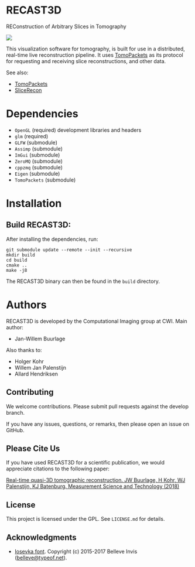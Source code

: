 RECAST3D
========

REConstruction of Arbitrary Slices in Tomography

![](https://raw.githubusercontent.com/cicwi/RECAST3D/develop/docs/preview_usage.gif)

This visualization software for tomography, is built for use in a distributed,
real-time live reconstruction pipeline. It uses [TomoPackets] as its protocol
for requesting and receiving slice reconstructions, and other data.

See also:

- [TomoPackets]
- [SliceRecon]

Dependencies
============

* `OpenGL` (required) development libraries and headers
* `glm` (required)
* `GLFW` (submodule)
* `Assimp` (submodule)
* `ImGui` (submodule)
* `ZeroMQ` (submodule)
* `cppzmq` (submodule)
* `Eigen` (submodule)
* `TomoPackets` (submodule)

Installation
============

Build RECAST3D:
---------------

After installing the dependencies, run:

```
git submodule update --remote --init --recursive
mkdir build
cd build
cmake ..
make -j8
```

The RECAST3D binary can then be found in the `build` directory.

Authors
=======

RECAST3D is developed by the Computational Imaging group at CWI. Main author:

- Jan-Willem Buurlage

Also thanks to:

- Holger Kohr
- Willem Jan Palenstijn
- Allard Hendriksen

## Contributing

We welcome contributions. Please submit pull requests against the develop
branch.

If you have any issues, questions, or remarks, then please open an issue on
GitHub.

## Please Cite Us

If you have used RECAST3D for a scientific publication, we would appreciate
citations to the following paper:

[Real-time quasi-3D tomographic reconstruction. JW Buurlage, H Kohr, WJ
Palenstijn, KJ Batenburg. Measurement Science and Technology
(2018)](https://doi.org/10.1088/1361-6501/aab754)

## License

This project is licensed under the GPL. See `LICENSE.md` for details.

[TomoPackets]: https://www.github.com/cicwi/TomoPackets
[SliceRecon]: https://www.github.com/cicwi/SliceRecon

## Acknowledgments

- [Iosevka font](https://github.com/be5invis/Iosevka). Copyright (c) 2015-2017
  Belleve Invis (belleve@typeof.net).
